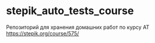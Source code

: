 # stepik_auto_tests_course
Репозиторий для хранения домашних работ по курсу АТ https://stepik.org/course/575/